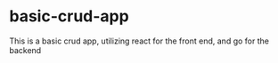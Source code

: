 # basic-crud-app
This is a basic crud app, utilizing react for the front end, and go for the backend

